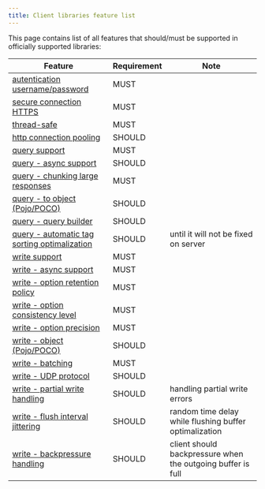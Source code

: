 ```yaml
---
title: Client libraries feature list
---
```


This page contains list of all features that should/must be supported in officially supported libraries:

Feature | Requirement | Note
--------|-------|---
[autentication username/password](/client_libraries/certification/influxdb/#connection) | MUST 
[secure connection HTTPS](/client_libraries/certification/influxdb/#connection) |  MUST
[thread-safe](/client_libraries/certification/influxdb/#the-functionality) | MUST
[http connection pooling](/client_libraries/certification/influxdb/#connection) | SHOULD 
[query support](/client_libraries/certification/influxdb/#queries)  | MUST
[query - async support](/client_libraries/certification/influxdb/#queries)  | SHOULD
[query - chunking large responses](/client_libraries/certification/influxdb/#queries) | MUST
[query - to object (Pojo/POCO)](/client_libraries/certification/influxdb/#queries) | SHOULD
[query - query builder](/client_libraries/certification/influxdb/#queries) | SHOULD
[query - automatic tag sorting optimalization](/client_libraries/certification/influxdb/#queries) | SHOULD | until it will not be fixed on server
[write support](/client_libraries/certification/influxdb/#writes) | MUST 
[write - async support](/client_libraries/certification/influxdb/#writes)  | MUST 
[write - option retention policy](/client_libraries/certification/influxdb/#writes) | MUST
[write - option consistency level](/client_libraries/certification/influxdb/#writes) | MUST
[write - option precision](/client_libraries/certification/influxdb/#writes) | MUST
[write - object (Pojo/POCO)]((/client_libraries/certification/influxdb/#writes)) |  SHOULD
[write - batching](/client_libraries/certification/influxdb/#batching) | MUST
[write - UDP protocol](/client_libraries/certification/influxdb/#writes) |  SHOULD 
[write - partial write handling](/client_libraries/certification/influxdb/#partial-writes) | SHOULD | handling partial write errors 
[write - flush interval jittering](/client_libraries/certification/influxdb/#batching) | SHOULD | random time delay while flushing buffer optimalization  
[write - backpressure handling](/client_libraries/certification/influxdb/#backpressure-handling) | SHOULD | client should backpressure when the outgoing buffer is full    
